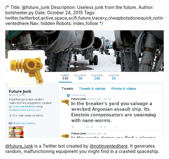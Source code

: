 /*
Title: @future_junk
Description: Useless junk from the future.
Author: botsheeter.py
Date: October 24, 2015
Tags: twitter,twitterbot,active,space,scifi,future,tracery,cheapbotsdonequick,notinventedhere
Nav: hidden
Robots: index,follow
*/

[![](/content/bots/twitterbots/images/future_junk.png)](http://twitter.com/future_junk)

[@future_junk](http://twitter.com/future_junk) is a Twitter bot created by [@notinventedhere](http://twitter.com/notinventedhere). It generates random, malfunctioning equipment you might find in a crashed spaceship.

